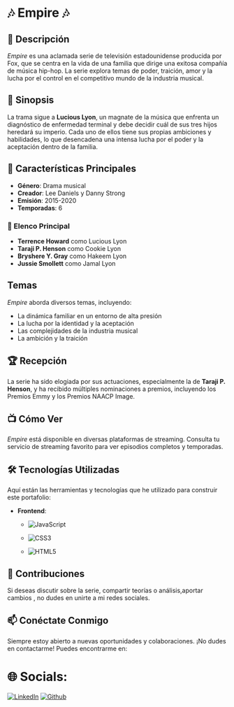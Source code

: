 # 🎶 Empire 🎶

## 📝 Descripción
*Empire* es una aclamada serie de televisión estadounidense producida por Fox, que se centra en la vida de una familia que dirige una exitosa compañía de música hip-hop. La serie explora temas de poder, traición, amor y la lucha por el control en el competitivo mundo de la industria musical.

## 📖 Sinopsis
La trama sigue a **Lucious Lyon**, un magnate de la música que enfrenta un diagnóstico de enfermedad terminal y debe decidir cuál de sus tres hijos heredará su imperio. Cada uno de ellos tiene sus propias ambiciones y habilidades, lo que desencadena una intensa lucha por el poder y la aceptación dentro de la familia.

## 🔑 Características Principales
- **Género**: Drama musical
- **Creador**: Lee Daniels y Danny Strong
- **Emisión**: 2015-2020
- **Temporadas**: 6

### 👥 Elenco Principal
- **Terrence Howard** como Lucious Lyon
- **Taraji P. Henson** como Cookie Lyon
- **Bryshere Y. Gray** como Hakeem Lyon
- **Jussie Smollett** como Jamal Lyon

##  Temas
*Empire* aborda diversos temas, incluyendo:
- La dinámica familiar en un entorno de alta presión
- La lucha por la identidad y la aceptación
- Las complejidades de la industria musical
- La ambición y la traición

## 🏆 Recepción
La serie ha sido elogiada por sus actuaciones, especialmente la de **Taraji P. Henson**, y ha recibido múltiples nominaciones a premios, incluyendo los Premios Emmy y los Premios NAACP Image.

## 📺 Cómo Ver
*Empire* está disponible en diversas plataformas de streaming. Consulta tu servicio de streaming favorito para ver episodios completos y temporadas.


## 🛠️ Tecnologías Utilizadas

Aquí están las herramientas y tecnologías que he utilizado para construir este portafolio:

- **Frontend**: 
  - ![JavaScript](https://img.shields.io/badge/javascript-%23323330.svg?style=for-the-badge&logo=javascript&logoColor=%23F7DF1E)
  
  - ![CSS3](https://img.shields.io/badge/css3-%231572B6.svg?style=for-the-badge&logo=css3&logoColor=white)
  
  - ![HTML5](https://img.shields.io/badge/html5-%23E34F26.svg?style=for-the-badge&logo=html5&logoColor=white)


## 🤝 Contribuciones
Si deseas discutir sobre la serie, compartir teorías o análisis,aportar cambios , no dudes en unirte a mi redes sociales.

## 📫 Conéctate Conmigo

Siempre estoy abierto a nuevas oportunidades y colaboraciones. ¡No dudes en contactarme! Puedes encontrarme en:

# 🌐 Socials:
[![LinkedIn](https://img.shields.io/badge/LinkedIn-%230077B5.svg?logo=linkedin&logoColor=white)](https://www.linkedin.com/in/gerald-r-a-wayne-joly) 
[![Github](https://img.shields.io/badge/GitHub-%230077B5.svg?logo=gitHub&logoColor=black)](https://github.com/WayneJOLY)
